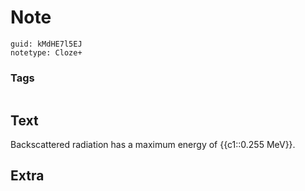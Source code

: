 # Note
```
guid: kMdHE7l5EJ
notetype: Cloze+
```

### Tags
```
```

## Text
Backscattered radiation has a maximum energy of {{c1::0.255 MeV}}.

## Extra

